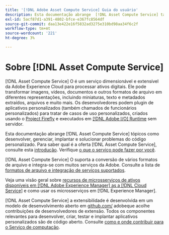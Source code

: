 ```yaml
---
title: '[!DNL Adobe Asset Compute Service] Guia do usuário'
description: Esta documentação abrange  [!DNL Asset Compute Service] tarefas como introdução, como desenvolver, gerenciar, implantar e solucionar problemas do código personalizado.
exl-id: 5acf87d1-a391-4802-bfce-e367fc8564df
source-git-commit: daa13e422e16f5832ad3275e310bd98aa34f6c2f
workflow-type: tm+mt
source-wordcount: '221'
ht-degree: 3%

---
```


# Sobre [!DNL Asset Compute Service]

[!DNL Asset Compute Service] O é um serviço dimensionável e extensível da Adobe Experience Cloud para processar ativos digitais. Ele pode transformar imagens, vídeos, documentos e outros formatos de arquivo em diferentes representações, incluindo miniaturas, texto e metadados extraídos, arquivos e muito mais. Os desenvolvedores podem plugin de aplicativos personalizados (também chamados de funcionários personalizados) para tratar de casos de uso personalizados, criados usando o [Project Firefly](https://www.adobe.io/apis/experienceplatform/project-firefly/docs.html) e executados em [[!DNL Adobe I/O] Runtime](https://www.adobe.io/apis/experienceplatform/runtime.html) sem servidor.

Esta documentação abrange [!DNL Asset Compute Service] tópicos como desenvolver, gerenciar, implantar e solucionar problemas do código personalizado. Para saber qual é a oferta [!DNL Asset Compute Service], consulte esta [introdução](introduction.md). Verifique [o que o serviço pode fazer por você](introduction.md#possible-use-cases-benefits).

[!DNL Asset Compute Service] O suporta a conversão de vários formatos de arquivo e integra-se com muitos serviços da Adobe. Consulte a lista de [formatos de arquivo e integração de serviços suportados](https://experienceleague.adobe.com/docs/experience-manager-cloud-service/assets/file-format-support.html).

Veja uma visão geral sobre [recursos de microsserviços de ativos disponíveis em [!DNL Adobe Experience Manager] as a [!DNL Cloud Service]](https://experienceleague.adobe.com/docs/experience-manager-cloud-service/assets/asset-microservices-overview.html) e como usar os microsserviços em [!DNL Experience Manager].

[!DNL Asset Compute Service] a extensibilidade é desenvolvida em um modelo de desenvolvimento aberto em  [github.com/](https://github.com/adobe) adobeque acolhe contribuições de desenvolvedores de extensão. Todos os componentes relevantes para desenvolver, criar, testar e implantar aplicativos personalizados são de código aberto. Consulte [como e onde contribuir para o Serviço de computação](contribute-to-compute-service.md).

<!--
Possible to record the below info here in this landing page to centralize the miscellaneous info about Asset Compute Service?
 List of dependencies and requirements SDK, CLI, Devtools, etc.? Or may be a link to the prerequisites.
 Introduction video when Tech Marketing team shares one.
-->
